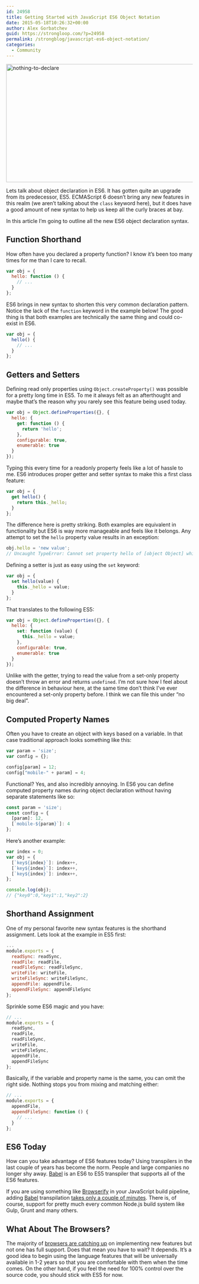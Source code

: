 ```yaml
---
id: 24958
title: Getting Started with JavaScript ES6 Object Notation
date: 2015-05-18T10:26:32+00:00
author: Alex Gorbatchev
guid: https://strongloop.com/?p=24958
permalink: /strongblog/javascript-es6-object-notation/
categories:
  - Community
---
```

<img class="alignnone size-full wp-image-24960" src="{{site.url}}/blog-assets/2015/05/nothing-to-declare.jpg" alt="nothing-to-declare" width="605" height="319"  />

Lets talk about object declaration in ES6. It has gotten quite an upgrade from its predecessor, ES5. ECMAScript 6 doesn’t bring any new features in this realm (we aren’t talking about the `class` keyword here), but it does have a good amount of new syntax to help us keep all the curly braces at bay.

In this article I’m going to outline all the new ES6 object declaration syntax.

## <a class="headeranchor-link" href="#function-shorthand" name="user-content-function-shorthand"></a>**Function Shorthand** 

How often have you declared a property function? I know it’s been too many times for me than I care to recall.

```js
var obj = {
  hello: function () {
    // ...
  }
};
```

ES6 brings in new syntax to shorten this very common declaration pattern. Notice the lack of the `function` keyword in the example below! The good thing is that both examples are technically the same thing and could co-exist in ES6.

```js
var obj = {
  hello() {
    // ...
  }
};
```

## <a class="headeranchor-link" href="#getters-and-setters" name="user-content-getters-and-setters"></a>**Getters and Setters** 

Defining read only properties using `Object.createProperty()` was possible for a pretty long time in ES5. To me it always felt as an afterthought and maybe that’s the reason why you rarely see this feature being used today.

```js
var obj = Object.defineProperties({}, {
  hello: {
    get: function () {
      return 'hello';
    },
    configurable: true,
    enumerable: true
  }
});
```

Typing this every time for a readonly property feels like a lot of hassle to me. ES6 introduces proper getter and setter syntax to make this a first class feature:

```js
var obj = {
  get hello() {
    return this._hello;
  }
};
```

The difference here is pretty striking. Both examples are equivalent in functionality but ES6 is way more manageable and feels like it belongs. Any attempt to set the `hello` property value results in an exception:

```js
obj.hello = 'new value';
// Uncaught TypeError: Cannot set property hello of [object Object] which has only a getter
```

Defining a setter is just as easy using the `set` keyword:

```js
var obj = {
  set hello(value) {
    this._hello = value;
  }
};
```

That translates to the following ES5:

```js
var obj = Object.defineProperties({}, {
  hello: {
    set: function (value) {
      this._hello = value;
    },
    configurable: true,
    enumerable: true
  }
});
```

Unlike with the getter, trying to read the value from a set-only property doesn’t throw an error and returns `undefined`. I’m not sure how I feel about the difference in behaviour here, at the same time don’t think I’ve ever encountered a set-only property before. I think we can file this under “no big deal”.

## <a class="headeranchor-link" href="#computed-property-names" name="user-content-computed-property-names"></a>**Computed Property Names** 

Often you have to create an object with keys based on a variable. In that case traditional approach looks something like this:

```js
var param = 'size';
var config = {};

config[param] = 12;
config["mobile-" + param] = 4;
```

Functional? Yes, and also incredibly annoying. In ES6 you can define computed property names during object declaration without having separate statements like so:

```js
const param = 'size';
const config = {
  [param]: 12,
  [`mobile-${param}`]: 4
};
```

Here’s another example:

```js
var index = 0;
var obj = {
  [`key${index}`]: index++,
  [`key${index}`]: index++,
  [`key${index}`]: index++,
};

console.log(obj);
// {"key0":0,"key1":1,"key2":2}
```

## <a class="headeranchor-link" href="#shorthand-assignment" name="user-content-shorthand-assignment"></a>**Shorthand Assignment** 

One of my personal favorite new syntax features is the shorthand assignment. Lets look at the example in ES5 first:

```js
...
module.exports = {
  readSync: readSync,
  readFile: readFile,
  readFileSync: readFileSync,
  writeFile: writeFile,
  writeFileSync: writeFileSync,
  appendFile: appendFile,
  appendFileSync: appendFileSync
};
```

Sprinkle some ES6 magic and you have:

```js
// ...
module.exports = {
  readSync,
  readFile,
  readFileSync,
  writeFile,
  writeFileSync,
  appendFile,
  appendFileSync
};
```

Basically, if the variable and property name is the same, you can omit the right side. Nothing stops you from mixing and matching either:

```js
// ...
module.exports = {
  appendFile,
  appendFileSync: function () {
    // ...
  }
};
```

## <a class="headeranchor-link" href="#es6-today" name="user-content-es6-today"></a>**ES6 Today** 

How can you take advantage of ES6 features today? Using transpilers in the last couple of years has become the norm. People and large companies no longer shy away. [Babel](https://babeljs.io/) is an ES6 to ES5 transpiler that supports all of the ES6 features.

If you are using something like [Browserify](http://browserify.org/) in your JavaScript build pipeline, adding [Babel](https://babeljs.io/) transpilation [takes only a couple of minutes](https://babeljs.io/docs/using-babel/#browserify). There is, of course, support for pretty much every common Node.js build system like Gulp, Grunt and many others.

## <a class="headeranchor-link" href="#what-about-the-browsers" name="user-content-what-about-the-browsers"></a>**What About The Browsers?** 

The majority of [browsers are catching up](https://kangax.github.io/compat-table/es6/) on implementing new features but not one has full support. Does that mean you have to wait? It depends. It’s a good idea to begin using the language features that will be universally available in 1-2 years so that you are comfortable with them when the time comes. On the other hand, if you feel the need for 100% control over the source code, you should stick with ES5 for now.

&nbsp;